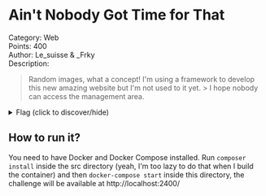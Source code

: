 # Ain't Nobody Got Time for That
Category: Web  
Points: 400  
Author: Le_suisse & \_Frky  
Description:
> Random images, what a concept! I'm using a framework to develop this new amazing website but I'm not used to it yet. > I hope nobody can access the management area.

<details>
    <summary>Flag (click to discover/hide)</summary>
    <p>GH16{admin_youtube_player}</p>
</details>

## How to run it?
You need to have Docker and Docker Compose installed.
Run ``composer install`` inside the src directory
(yeah, I'm too lazy to do that when I build the container) and then
``docker-compose start`` inside this directory, the challenge will
be available at http://localhost:2400/
